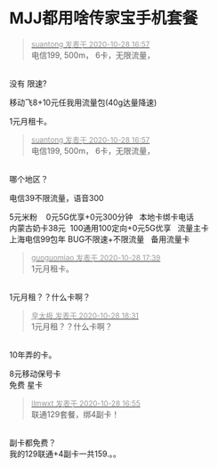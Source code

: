 # MJJ都用啥传家宝手机套餐


<div class="quote"><blockquote><font size="2"><a href="https://www.hostloc.com/forum.php?mod=redirect&amp;goto=findpost&amp;pid=9364847&amp;ptid=759461" target="_blank"><font color="#999999">suantong 发表于 2020-10-28 16:57</font></a></font><br />
电信199, 500m， 6卡，无限流量，</blockquote></div><br />
没有 限速?<img id="aimg_etqRQ" onclick="zoom(this, this.src, 0, 0, 0)" class="zoom" src="https://cdn.jsdelivr.net/gh/hishis/forum-master/public/images/patch.gif" onmouseover="img_onmouseoverfunc(this)" onload="thumbImg(this)" border="0" alt="" />

移动飞8+10元任我用流量包(40g达量降速)

1元月租卡。<br />


<div class="quote"><blockquote><font size="2"><a href="https://www.hostloc.com/forum.php?mod=redirect&amp;goto=findpost&amp;pid=9364847&amp;ptid=759461" target="_blank"><font color="#999999">suantong 发表于 2020-10-28 16:57</font></a></font><br />
电信199, 500m， 6卡，无限流量，</blockquote></div><br />
哪个地区？

电信39不限流量，语音300

5元米粉&nbsp; &nbsp; 0元5G优享+0元300分钟&nbsp; &nbsp;本地卡绑卡电话<br />
内蒙古奶卡38元&nbsp;&nbsp;100通用100定向+0元5G优享&nbsp; &nbsp;流量主卡<br />
上海电信99包年 BUG不限速+不限流量&nbsp; &nbsp;备用流量卡

<div class="quote"><blockquote><font size="2"><a href="https://www.hostloc.com/forum.php?mod=redirect&amp;goto=findpost&amp;pid=9365199&amp;ptid=759461" target="_blank"><font color="#999999">guoguomiao 发表于 2020-10-28 17:39</font></a></font><br />
1元月租卡。</blockquote></div><br />
1元月租？？什么卡啊？

<div class="quote"><blockquote><font size="2"><a href="https://www.hostloc.com/forum.php?mod=redirect&amp;goto=findpost&amp;pid=9365520&amp;ptid=759461" target="_blank"><font color="#999999">皇太极 发表于 2020-10-28 18:31</font></a></font><br />
1元月租？？什么卡啊？</blockquote></div><br />
10年弄的卡。

8元移动保号卡<br />
免费 星卡

<div class="quote"><blockquote><font size="2"><a href="https://www.hostloc.com/forum.php?mod=redirect&amp;goto=findpost&amp;pid=9364830&amp;ptid=759461" target="_blank"><font color="#999999">llmwxt 发表于 2020-10-28 16:55</font></a></font><br />
联通129套餐，绑4副卡！</blockquote></div><br />
副卡都免费？<br />
我的129联通+4副卡一共159.。。
